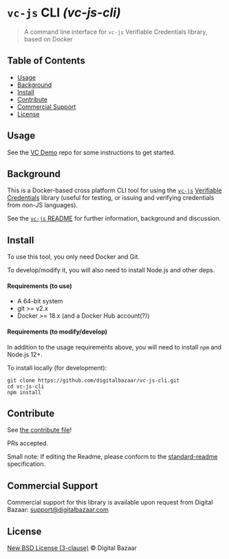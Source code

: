 # `vc-js` CLI _(vc-js-cli)_

> A command line interface for `vc-js` Verifiable Credentials library, based on Docker

## Table of Contents

- [Usage](#usage)
- [Background](#background)
- [Install](#install)
- [Contribute](#contribute)
- [Commercial Support](#commercial-support)
- [License](#license)

## Usage

See the [VC Demo](https://github.com/digitalbazaar/vc-demo) repo for some
instructions to get started.

## Background

This is a Docker-based cross platform CLI tool for using the 
[`vc-js`](https://github.com/digitalbazaar/vc-js) 
[Verifiable Credentials](https://w3c.github.io/vc-data-model/)
library (useful for testing, or issuing and verifying credentials from non-JS
languages).

See the [`vc-js` README](https://github.com/digitalbazaar/vc-js) for further
information, background and discussion. 

## Install

To use this tool, you only need Docker and Git. 

To develop/modify it, you will also need to install Node.js and other deps. 

#### Requirements (to use)
* A 64-bit system
* git >= v2.x
* Docker >= 18.x (and a Docker Hub account(?))

#### Requirements (to modify/develop)

In addition to the usage requirements above, you will need to install `npm`
and Node.js 12+.

To install locally (for development):
```
git clone https://github.com/digitalbazaar/vc-js-cli.git
cd vc-js-cli
npm install
```

## Contribute

See [the contribute file](https://github.com/digitalbazaar/bedrock/blob/master/CONTRIBUTING.md)!

PRs accepted.

Small note: If editing the Readme, please conform to the
[standard-readme](https://github.com/RichardLitt/standard-readme) specification.

## Commercial Support

Commercial support for this library is available upon request from
Digital Bazaar: support@digitalbazaar.com

## License

[New BSD License (3-clause)](LICENSE) © Digital Bazaar
